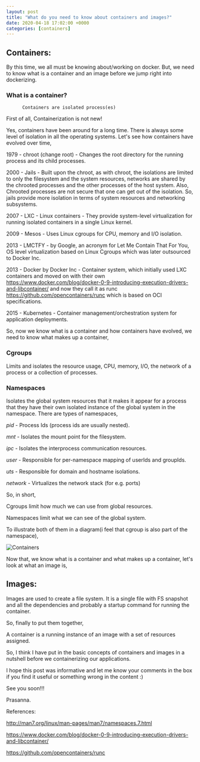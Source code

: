 ```yaml
---
layout: post
title: "What do you need to know about containers and images?"
date: 2020-04-18 17:02:00 +0000
categories: [containers]
---
```


## Containers:

By this time, we all must be knowing about/working on docker. But, we need to know what is a container and an image before we jump right into dockerizing.

### What is a container?

          Containers are isolated process(es)
          
First of all, Containerization is not new!

Yes, containers have been around for a long time. There is always some level of isolation in all the operating systems. Let's see how containers have evolved over time,

1979 - chroot (change root) - Changes the root directory for the running process and its child processes.

2000 - Jails - Built upon the chroot, as with chroot, the isolations are limited to only the filesystem and the system resources, networks are shared by the chrooted processes and the other processes of the host system. Also, Chrooted processes are not secure that one can get out of the isolation. So, jails provide more isolation in terms of system resources and networking subsystems.

2007 - LXC - Linux containers - They provide system-level virtualization for running isolated containers in a single Linux kernel.

2009 - Mesos - Uses Linux cgroups for CPU, memory and I/O isolation.

2013 - LMCTFY - by Google, an acronym for Let Me Contain That For You, OS level virtualization based on Linux Cgroups which was later outsourced to Docker Inc.

2013 - Docker by Docker Inc - Container system, which initially used LXC containers and moved on with their own https://www.docker.com/blog/docker-0-9-introducing-execution-drivers-and-libcontainer/ and now they call it as runc https://github.com/opencontainers/runc which is based on OCI specifications.

2015 - Kubernetes - Container management/orchestration system for application deployments.

So, now we know what is a container and how containers have evolved, we need to know what makes up a container,

### Cgroups

Limits and isolates the resource usage, CPU, memory, I/O, the network of a process or a collection of processes.

### Namespaces

Isolates the global system resources that it makes it appear for a process that they have their own isolated instance of the global system in the namespace. There are types of namespaces,

*pid* - Process Ids (process ids are usually nested).

*mnt* - Isolates the mount point for the filesystem.

*ipc* - Isolates the interprocess communication resources.

*user* - Responsible for per-namespace mapping of userIds and groupIds.

*uts* - Responsible for domain and hostname isolations.

*network* - Virtualizes the network stack (for e.g. ports)

So, in short,

Cgroups limit how much we can use from global resources.

Namespaces limit what we can see of the global system.

To illustrate both of them in a diagram(i feel that cgroup is also part of the namespace),

![Containers](https://raw.githubusercontent.com/prasanna-ds/agusmakmun.github.io/master/static/img/_posts/Containers.png)

Now that, we know what is a container and what makes up a container, let's look at what an image is,

## Images:

Images are used to create a file system. It is a single file with FS snapshot and all the dependencies and probably a startup command for running the container.

So, finally to put them together,

A container is a running instance of an image with a set of resources assigned.

So, I think I have put in the basic concepts of containers and images in a nutshell before we containerizing our applications.

I hope this post was informative and let me know your comments in the box if you find it useful or something wrong in the content :)

See you soon!!!

Prasanna.

References:

http://man7.org/linux/man-pages/man7/namespaces.7.html

https://www.docker.com/blog/docker-0-9-introducing-execution-drivers-and-libcontainer/

https://github.com/opencontainers/runc
